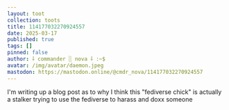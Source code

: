 ```yaml
---
layout: toot
collection: toots
title: 114177032270924557
date: 2025-03-17
published: true
tags: []
pinned: false
author: ⸸ commander ░ nova ⸸ :~$
avatar: /img/avatar/daemon.jpeg
mastodon: https://mastodon.online/@cmdr_nova/114177032270924557
---
```


I'm writing up a blog post as to why I think this "fediverse chick" is actually a stalker trying to use the fediverse to harass and doxx someone
